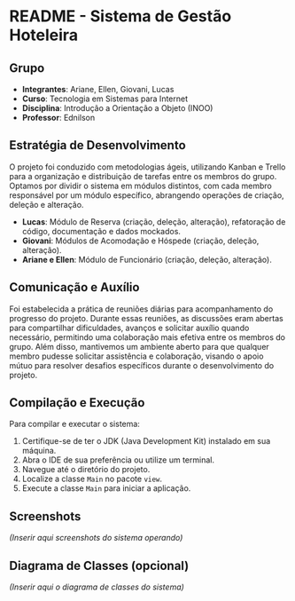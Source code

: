 # README - Sistema de Gestão Hoteleira

## Grupo

- **Integrantes**: Ariane, Ellen, Giovani, Lucas
- **Curso**: Tecnologia em Sistemas para Internet
- **Disciplina**: Introdução a Orientação a Objeto (INOO)
- **Professor**: Ednilson

## Estratégia de Desenvolvimento

O projeto foi conduzido com metodologias ágeis, utilizando Kanban e Trello para a organização e distribuição de tarefas entre os membros do grupo. Optamos por dividir o sistema em módulos distintos, com cada membro responsável por um módulo específico, abrangendo operações de criação, deleção e alteração.

- **Lucas**: Módulo de Reserva (criação, deleção, alteração), refatoração de código, documentação e dados mockados.
- **Giovani**: Módulos de Acomodação e Hóspede (criação, deleção, alteração).
- **Ariane e Ellen**: Módulo de Funcionário (criação, deleção, alteração).

## Comunicação e Auxílio

Foi estabelecida a prática de reuniões diárias para acompanhamento do progresso do projeto. Durante essas reuniões, as discussões eram abertas para compartilhar dificuldades, avanços e solicitar auxílio quando necessário, permitindo uma colaboração mais efetiva entre os membros do grupo. Além disso, mantivemos um ambiente aberto para que qualquer membro pudesse solicitar assistência e colaboração, visando o apoio mútuo para resolver desafios específicos durante o desenvolvimento do projeto.

## Compilação e Execução

Para compilar e executar o sistema:
1. Certifique-se de ter o JDK (Java Development Kit) instalado em sua máquina.
2. Abra o IDE de sua preferência ou utilize um terminal.
3. Navegue até o diretório do projeto.
4. Localize a classe `Main` no pacote `view`.
5. Execute a classe `Main` para iniciar a aplicação.

## Screenshots

_(Inserir aqui screenshots do sistema operando)_

## Diagrama de Classes (opcional)

_(Inserir aqui o diagrama de classes do sistema)_
